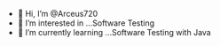 - 👋 Hi, I’m @Arceus720
- 👀 I’m interested in ...Software Testing
- 🌱 I’m currently learning ...Software Testing with Java

<!---
Arceus720/Arceus720 is a ✨ special ✨ repository because its `README.md` (this file) appears on your GitHub profile.
You can click the Preview link to take a look at your changes.
--->
